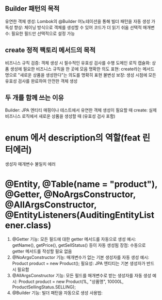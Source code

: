 ## Builder 패턴의 목적
유연한 객체 생성: Lombok의 @Builder 어노테이션을 통해 빌더 패턴을 자동 생성
가독성 향상: 체이닝 방식으로 객체를 생성할 수 있어 코드가 더 읽기 쉬움
선택적 매개변수: 필요한 필드만 선택적으로 설정 가능

## create 정적 팩토리 메서드의 목적
비즈니스 규칙 검증: 객체 생성 시 필수적인 유효성 검사를 수행
도메인 로직 캡슐화: 상품 생성에 필요한 비즈니스 규칙을 한 곳에 모음
명확한 의도 표현: create라는 메서드명으로 "새로운 상품을 생성한다"는 의도를 명확히 표현
불변성 보장: 생성 시점에 모든 유효성 검사를 완료하여 안전한 객체 생성

## 두 개를 함께 쓰는 이유
Builder: JPA 엔티티 매핑이나 테스트에서 유연한 객체 생성이 필요할 때
create: 실제 비즈니스 로직에서 새로운 상품을 생성할 때 (유효성 검사 포함)


# enum 에서 description의 역할(feat 린터에러)
생성자 매개변수 불일치 에러

# @Entity, @Table(name = "product"), @Getter, @NoArgsConstructor, @AllArgsConstructor, @EntityListeners(AuditingEntityListener.class)
1. @Getter
기능: 모든 필드에 대한 getter 메서드를 자동으로 생성
예시: getName(), getPrice(), getSellStatus() 등이 자동 생성됨
장점: 수동으로 getter 메서드를 작성할 필요 없음
2. @NoArgsConstructor
기능: 매개변수가 없는 기본 생성자를 자동 생성
예시: Product product = new Product();
필요성: JPA 엔티티는 기본 생성자가 반드시 필요함
3. @AllArgsConstructor
기능: 모든 필드를 매개변수로 받는 생성자를 자동 생성
예시: Product product = new Product(1L, "상품명", 10000L, ProductSellingStatus.SELLING);
4. @Builder
기능: 빌더 패턴을 자동으로 생성
사용법:
